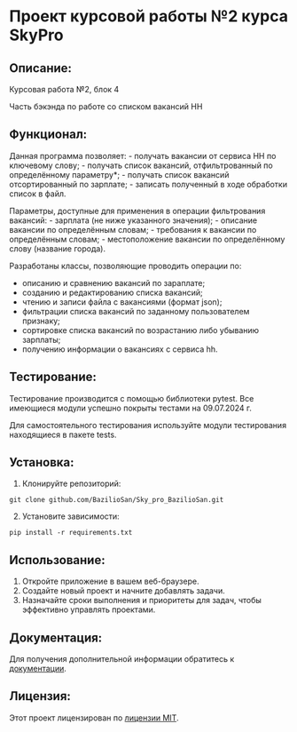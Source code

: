# Проект курсовой работы №2 курса SkyPro

## Описание:

Курсовая работа №2, блок 4

Часть бэкэнда по работе со списком вакансий HH


## Функционал:
Данная программа позволяет:
    - получать вакансии от сервиса HH по ключевому слову;
    - получать список вакансий, отфильтрованный по определённому параметру*;
    - получать список вакансий отсортированный по зарплате;
    - записать полученный в ходе обработки список в файл.   
    
Параметры, доступные для применения в операции фильтрования вакансий:
    - зарплата (не ниже указанного значения);
    - описание вакансии по определённым словам;
    - требования к вакансии по определённым словам;
    - местоположение вакансии по определённому слову (название города).

Разработаны классы, позволяющие проводить операции по:

* описанию и сравнению вакансий по зараплате;
* созданию и редактированию списка вакансий;
* чтению и записи файла с вакансиями (формат json);
* фильтрации списка вакансий по заданному пользователем признаку;
* сортировке списка вакансий по возрастанию либо убыванию зарплаты;
* получению информации о вакансиях с сервиса hh.


## Тестирование:

Тестирование производится с помощью библиотеки pytest.
Все имеющиеся модули успешно покрыты тестами на 09.07.2024 г.

Для самостоятельного тестирования используйте модули тестирования находящиеся в пакете tests.

## Установка:

1. Клонируйте репозиторий:
```
git clone github.com/BazilioSan/Sky_pro_BazilioSan.git
```
2. Установите зависимости:
```
pip install -r requirements.txt
```
## Использование:

1. Откройте приложение в вашем веб-браузере.
2. Создайте новый проект и начните добавлять задачи.
3. Назначайте сроки выполнения и приоритеты для задач, чтобы эффективно управлять проектами.

## Документация:

Для получения дополнительной информации обратитесь к [документации](docs/README.md).

## Лицензия:


Этот проект лицензирован по [лицензии MIT](LICENSE).